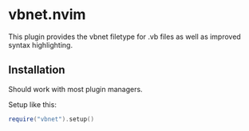 # vbnet.nvim

This plugin provides the vbnet filetype for .vb files as well as improved syntax highlighting.

## Installation

Should work with most plugin managers.

Setup like this:
```lua
require("vbnet").setup()
```
